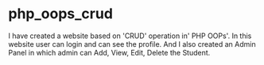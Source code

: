 # php_oops_crud
I have created a website based on 'CRUD' operation in' PHP OOPs'. In this website user can login and can see the profile. And I also created an Admin Panel in which admin can Add, View, Edit, Delete the Student.
